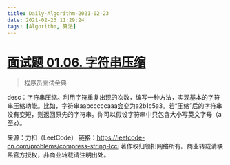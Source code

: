 ```yaml
---
title: Daily-Algorithm-2021-02-23
date: 2021-02-23 11:29:24
tags: [Algorithm, 算法]
---
```


# [面试题 01.06. 字符串压缩](https://leetcode-cn.com/problems/compress-string-lcci/)

> 程序员面试金典

desc：字符串压缩。利用字符重复出现的次数，编写一种方法，实现基本的字符串压缩功能。比如，字符串aabcccccaaa会变为a2b1c5a3。若“压缩”后的字符串没有变短，则返回原先的字符串。你可以假设字符串中只包含大小写英文字母（a至z）。

来源：力扣（LeetCode）
链接：https://leetcode-cn.com/problems/compress-string-lcci
著作权归领扣网络所有。商业转载请联系官方授权，非商业转载请注明出处。



```js